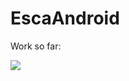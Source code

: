 # EscaAndroid
Work so far:

<img src="https://user-images.githubusercontent.com/12183061/27265271-b867af4e-5481-11e7-9a4f-a3ab02b2c4f1.png"/>

